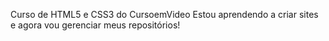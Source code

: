 Curso de HTML5 e CSS3 do CursoemVideo
Estou aprendendo a criar sites e agora vou gerenciar meus repositórios!
